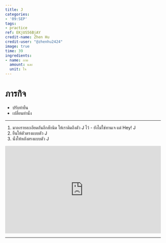 ```yaml
---
title: J
categories:
- '09:SEP'
tags:
- practice
ref: EKjUS56BjAY
credit-name: Zhen Hu
credit-user: "@zhenhu2424"
image: true
time: 39
ingredients:
- name: กาย
  amount: และ
  unit: ใจ
---
```


# ภารกิจ
 - ปรับท่ายืน
 - เปลี่ยนท่านั่ง

---

1. มาลงรายละเอียดกันอีกสักนิด ให้เราคิดถึงตัว J ไว้ - ยังไม่ใช่ทานเจ แต่ Hey! J
2. ยืนให้ตัวตรงแบบตัว J
3. นั่งให้หลังตรงแบบตัว J

<div style="position:relative;width:100%;height:0;padding-bottom:56.25%;">
<iframe style="width:100%;height:100%;position:absolute;top:0;left:0;" src="https://www.youtube.com/embed/k1luKAS_Xcg" frameborder="0" allow="autoplay; encrypted-media" allowfullscreen>
</iframe>
</div>

---
